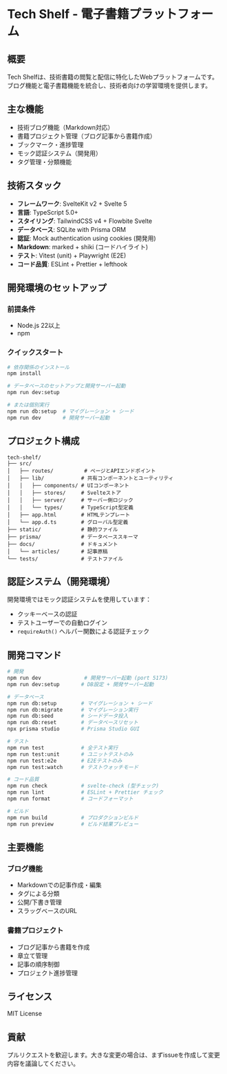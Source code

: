 # Tech Shelf - 電子書籍プラットフォーム

## 概要

Tech Shelfは、技術書籍の閲覧と配信に特化したWebプラットフォームです。ブログ機能と電子書籍機能を統合し、技術者向けの学習環境を提供します。

## 主な機能

- 技術ブログ機能（Markdown対応）
- 書籍プロジェクト管理（ブログ記事から書籍作成）
- ブックマーク・進捗管理
- モック認証システム（開発用）
- タグ管理・分類機能

## 技術スタック

- **フレームワーク**: SvelteKit v2 + Svelte 5
- **言語**: TypeScript 5.0+
- **スタイリング**: TailwindCSS v4 + Flowbite Svelte
- **データベース**: SQLite with Prisma ORM
- **認証**: Mock authentication using cookies (開発用)
- **Markdown**: marked + shiki (コードハイライト)
- **テスト**: Vitest (unit) + Playwright (E2E)
- **コード品質**: ESLint + Prettier + lefthook

## 開発環境のセットアップ

### 前提条件

- Node.js 22以上
- npm

### クイックスタート

```bash
# 依存関係のインストール
npm install

# データベースのセットアップと開発サーバー起動
npm run dev:setup

# または個別実行
npm run db:setup  # マイグレーション + シード
npm run dev       # 開発サーバー起動
```

## プロジェクト構成

```
tech-shelf/
├── src/
│   ├── routes/          # ページとAPIエンドポイント
│   ├── lib/            # 共有コンポーネントとユーティリティ
│   │   ├── components/ # UIコンポーネント
│   │   ├── stores/     # Svelteストア
│   │   ├── server/     # サーバー側ロジック
│   │   └── types/      # TypeScript型定義
│   ├── app.html        # HTMLテンプレート
│   └── app.d.ts        # グローバル型定義
├── static/             # 静的ファイル
├── prisma/             # データベーススキーマ
├── docs/               # ドキュメント
│   └── articles/       # 記事原稿
└── tests/              # テストファイル
```

## 認証システム（開発環境）

開発環境ではモック認証システムを使用しています：

- クッキーベースの認証
- テストユーザーでの自動ログイン
- `requireAuth()` ヘルパー関数による認証チェック

## 開発コマンド

```bash
# 開発
npm run dev              # 開発サーバー起動 (port 5173)
npm run dev:setup       # DB設定 + 開発サーバー起動

# データベース
npm run db:setup        # マイグレーション + シード
npm run db:migrate      # マイグレーション実行
npm run db:seed         # シードデータ投入
npm run db:reset        # データベースリセット
npx prisma studio       # Prisma Studio GUI

# テスト
npm run test            # 全テスト実行
npm run test:unit       # ユニットテストのみ
npm run test:e2e        # E2Eテストのみ
npm run test:watch      # テストウォッチモード

# コード品質
npm run check           # svelte-check (型チェック)
npm run lint            # ESLint + Prettier チェック
npm run format          # コードフォーマット

# ビルド
npm run build           # プロダクションビルド
npm run preview         # ビルド結果プレビュー
```

## 主要機能

### ブログ機能

- Markdownでの記事作成・編集
- タグによる分類
- 公開/下書き管理
- スラッグベースのURL

### 書籍プロジェクト

- ブログ記事から書籍を作成
- 章立て管理
- 記事の順序制御
- プロジェクト進捗管理

## ライセンス

MIT License

## 貢献

プルリクエストを歓迎します。大きな変更の場合は、まずissueを作成して変更内容を議論してください。

